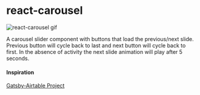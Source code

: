 # react-carousel

![react-carousel gif](https://thumbs.gfycat.com/QuickQuarrelsomeIvorybilledwoodpecker-size_restricted.gif)

A carousel slider component with buttons that load the previous/next slide. Previous button will cycle back to last and next button will cycle back to first. In the absence of activity the next slide animation will play after 5 seconds.

#### Inspiration

[Gatsby-Airtable Project](https://gatsby-airtable-design-project.netlify.app/)
